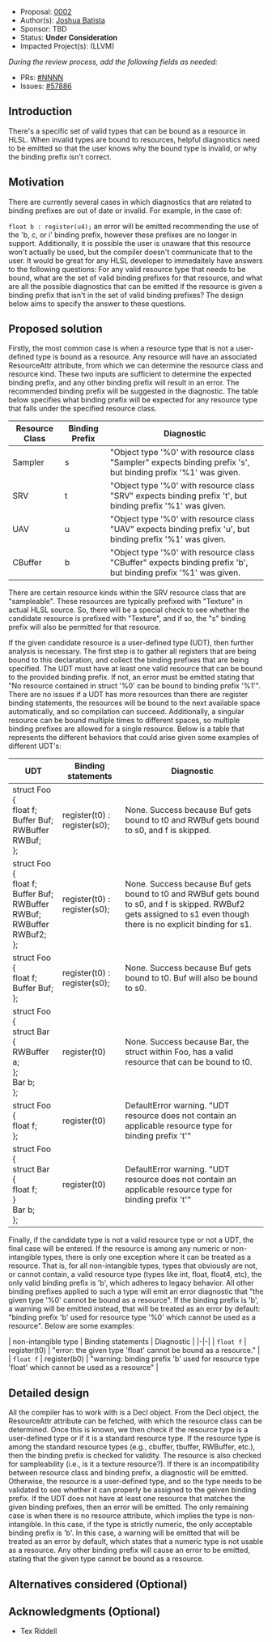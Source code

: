* Proposal: [0002](0023-binding-prefixes.md)
* Author(s): [Joshua Batista](https://github.com/bob80905)
* Sponsor: TBD
* Status: **Under Consideration**
* Impacted Project(s): (LLVM)

*During the review process, add the following fields as needed:*

* PRs: [#NNNN](https://github.com/microsoft/DirectXShaderCompiler/pull/NNNN)
* Issues: [#57886](https://github.com/llvm/llvm-project/issues/57886)

## Introduction

There's a specific set of valid types that can be bound as a resource in HLSL.
When invalid types are bound to resources, helpful diagnostics need to be emitted
so that the user knows why the bound type is invalid, or why the binding prefix
isn't correct.

## Motivation

There are currently several cases in which diagnostics that are related to
binding prefixes are out of date or invalid. For example, in the case of:

`float b : register(u4);`
an error will be emitted recommending the use of the 'b, c, or i' binding
prefix, however these prefixes are no longer in support. Additionally,
it is possible the user is unaware that this resource won't actually be
used, but the compiler doesn't communicate that to the user.
It would be great for any HLSL developer to immedaitely have answers to 
the following questions:
For any valid resource type that needs to be bound, what are the set of
valid binding prefixes for that resource, and what are all the possible 
diagnostics that can be emitted if the resource is given a binding 
prefix that isn't in the set of valid binding prefixes?
The design below aims to specify the answer to these questions.

## Proposed solution
Firstly, the most common case is when a resource type that is not a 
user-defined type is bound as a resource. Any resource will have an 
associated ResourceAttr attribute, from which we can determine the 
resource class and resource kind. These two inputs are sufficient to
determine the expected binding prefix, and any other binding prefix
will result in an error. The recommended binding prefix will be
suggested in the diagnostic. The table below specifies what binding 
prefix will be expected for any resource type that falls under the
specified resource class. 

| Resource Class | Binding Prefix | Diagnostic |
|-|-|-|
| Sampler | s | "Object type '%0' with resource class "Sampler" expects binding prefix 's', but binding prefix '%1' was given. |
| SRV | t | "Object type '%0' with resource class "SRV" expects binding prefix 't', but binding prefix '%1' was given. |
| UAV | u | "Object type '%0' with resource class "UAV" expects binding prefix 'u', but binding prefix '%1' was given. |
| CBuffer | b |  "Object type '%0' with resource class "CBuffer" expects binding prefix 'b', but binding prefix '%1' was given. |

There are certain resource kinds within the SRV resource
class that are "sampleable". These resources are typically
prefixed with "Texture" in actual HLSL source. So, there will
be a special check to see whether the candidate resource is 
prefixed with "Texture", and if so, the "s" binding prefix will
also be permitted for that resource.

If the given candidate resource is a user-defined type (UDT), then further
analysis is necessary. The first step is to gather all registers that
are being bound to this declaration, and collect the binding prefixes
that are being specified. The UDT must have at least one valid resource
that can be bound to the provided binding prefix. If not, an error must be
emitted stating that "No resource contained in struct '%0' can be bound
to binding prefix '%1'". There are no issues if a UDT has more resources
than there are register binding statements, the resources will be bound to
the next available space automatically, and so compilation can succeed.
Additionally, a singular resource can be bound multiple times to different
spaces, so multiple binding prefixes are allowed for a single resource.
Below is a table that represents the different behaviors that could arise
given some examples of different UDT's:

| UDT | Binding statements | Diagnostic |
|-|-|-|
| struct Foo {<br>  float f;<br>  Buffer<float> Buf;<br>  RWBuffer<float> RWBuf;<br>};| register(t0) : register(s0); | None. Success because Buf gets bound to t0 and RWBuf gets bound to s0, and f is skipped. 
| struct Foo {<br>  float f;<br>  Buffer<float> Buf;<br>  RWBuffer<float> RWBuf;<br>  RWBuffer<float> RWBuf2;<br>};<br> | register(t0) : register(s0); | None. Success because Buf gets bound to t0  and RWBuf gets bound to s0, and f is skipped. RWBuf2 gets assigned to s1  even though there is no explicit binding for s1. |
| struct Foo {<br>  float f;<br>  Buffer<float> Buf;<br>}; <br>| register(t0) : register(s0); | None. Success because Buf gets bound to t0. Buf will also be bound to s0.|
| struct Foo {<br>  struct Bar {<br>    RWBuffer<int> a;<br>    };<br>    Bar b;<br>}; | register(t0) | None. Success because Bar, the struct within Foo, has a valid resource that can be bound to t0. |
| struct Foo {<br>  float f;<br>}; <br>| register(t0) | DefaultError warning. "UDT resource does not contain an applicable resource type for binding prefix 't'"|
| struct Foo {<br>  struct Bar {<br>      float f;<br>    }<br>    Bar b;<br>};<br> | register(t0) | DefaultError warning. "UDT resource does not contain an applicable resource type for binding prefix 't'"|

Finally, if the candidate type is not a valid resource type or not a
UDT, the final case will be entered. If the resource is among any
numeric or non-intangible types, there is only one exception where it can
be treated as a resource. That is, for all non-intangible types, types
that obviously are not, or cannot contain, a valid resource type (types 
like int, float, float4, etc), the only valid binding prefix is 'b', which
adheres to legacy behavior. All other binding prefixes applied to such
a type will emit an error diagnostic that "the given type '%0' cannot be
bound as a resource". If the binding prefix is 'b', a warning will be 
emitted instead, that will be treated as an error by default:
"binding prefix 'b' used for resource type '%0' which cannot be used
as a resource". Below are some examples:

| non-intangible type | Binding statements | Diagnostic |
|-|-|
| `float f` | register(t0) | "error: the given type 'float' cannot be bound as a resource." |
| `float f` | register(b0) | "warning: binding prefix 'b' used for resource type 'float' which cannot be used as a resource" |



## Detailed design

All the compiler has to work with is a Decl object. From the Decl object, 
the ResourceAttr attribute can be fetched, with which the resource 
class can be determined. Once this is known, we then check if the resource
type is a user-defined type or if it is a standard resource type. If the 
resource type is among the standard resource types (e.g., cbuffer, tbuffer,
RWBuffer, etc.), then the binding prefix is checked for validity. The resource
is also checked for sampleability (i.e., is it a texture resource?). If there is
an incompatibility between resource class and binding prefix, a diagnostic will
be emitted. Otherwise, the resource is a user-defined type, and so the type needs
to be validated to see whether it can properly be assigned to the geiven binding 
prefix. If the UDT does not have at least one resource that matches the given binding 
prefixes, then an error will be emitted. The only remaining case is when there
is no resource attribute, which implies the type is non-intangible. In this case,
if the type is strictly numeric, the only acceptable binding prefix is 'b'. In 
this case, a warning will be emitted that will be treated as an error by default,
which states that a numeric type is not usable as a resource. Any other binding
prefix will cause an error to be emitted, stating that the given type cannot be 
bound as a resource.

## Alternatives considered (Optional)

## Acknowledgments (Optional)
* Tex Riddell
<!-- {% endraw %} -->